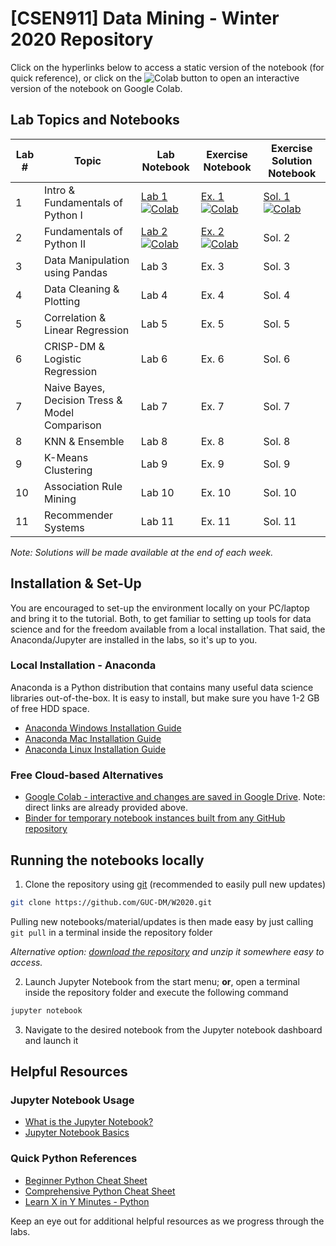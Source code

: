 # [CSEN911] Data Mining - Winter 2020 Repository

Click on the hyperlinks below to access a static version of the notebook (for quick reference), or click on the ![Colab](https://colab.research.google.com/assets/colab-badge.svg) button to open an interactive version of the notebook on Google Colab.

## Lab Topics and Notebooks

| Lab # | Topic                                          | Lab Notebook                                                                                                                                                                                       | Exercise Notebook                                                                                                                                                                                                    | Exercise Solution Notebook |
| ----- | ---------------------------------------------- | -------------------------------------------------------------------------------------------------------------------------------------------------------------------------------------------------- | -------------------------------------------------------------------------------------------------------------------------------------------------------------------------------------------------------------------- | -------------------------- |
| 1     | Intro & Fundamentals of Python I               | [Lab 1](lab_content/Lab_01_Complete.ipynb) [![Colab](https://colab.research.google.com/assets/colab-badge.svg)](https://colab.research.google.com/github/GUC-DM/W2020/blob/main/lab_content/Lab_01_Complete.ipynb) | [Ex. 1](lab_exercises/Lab_01_Exercises.ipynb) [![Colab](https://colab.research.google.com/assets/colab-badge.svg)](https://colab.research.google.com/github/GUC-DM/W2020/blob/main/lab_exercises/Lab_01_Exercises.ipynb) | [Sol. 1](lab_solutions/Lab_01_Solution.ipynb) [![Colab](https://colab.research.google.com/assets/colab-badge.svg)](https://colab.research.google.com/github/GUC-DM/W2020/blob/main/lab_solutions/Lab_01_Solution.ipynb)                     |
| 2     | Fundamentals of Python II                      | [Lab 2](lab_content/Lab_02_Complete.ipynb) [![Colab](https://colab.research.google.com/assets/colab-badge.svg)](https://colab.research.google.com/github/GUC-DM/W2020/blob/main/lab_content/Lab_02_Complete.ipynb) | [Ex. 2](lab_exercises/Lab_02_Exercises.ipynb) [![Colab](https://colab.research.google.com/assets/colab-badge.svg)](https://colab.research.google.com/github/GUC-DM/W2020/blob/main/lab_exercises/Lab_02_Exercises.ipynb) | Sol. 2                     |
| 3     | Data Manipulation using Pandas                 | Lab 3                                                                                                                                                                                              | Ex. 3                                                                                                                                                                                                                | Sol. 3                     |
| 4     | Data Cleaning & Plotting                       | Lab 4                                                                                                                                                                                              | Ex. 4                                                                                                                                                                                                                | Sol. 4                     |
| 5     | Correlation & Linear Regression                | Lab 5                                                                                                                                                                                              | Ex. 5                                                                                                                                                                                                                | Sol. 5                     |
| 6     | CRISP-DM & Logistic Regression                 | Lab 6                                                                                                                                                                                              | Ex. 6                                                                                                                                                                                                                | Sol. 6                     |
| 7     | Naive Bayes, Decision Tress & Model Comparison | Lab 7                                                                                                                                                                                              | Ex. 7                                                                                                                                                                                                                | Sol. 7                     |
| 8     | KNN & Ensemble                                 | Lab 8                                                                                                                                                                                              | Ex. 8                                                                                                                                                                                                                | Sol. 8                     |
| 9     | K-Means Clustering                             | Lab 9                                                                                                                                                                                              | Ex. 9                                                                                                                                                                                                                | Sol. 9                     |
| 10    | Association Rule Mining                        | Lab 10                                                                                                                                                                                             | Ex. 10                                                                                                                                                                                                               | Sol. 10                    |
| 11    | Recommender Systems                            | Lab 11                                                                                                                                                                                             | Ex. 11                                                                                                                                                                                                               | Sol. 11                    |

_Note: Solutions will be made available at the end of each week._

## Installation & Set-Up

You are encouraged to set-up the environment locally on your PC/laptop and bring it to the tutorial.
Both, to get familiar to setting up tools for data science and for the freedom available from a local installation.
That said, the Anaconda/Jupyter are installed in the labs, so it's up to you.

### Local Installation - Anaconda

Anaconda is a Python distribution that contains many useful data science libraries out-of-the-box. It is easy to install, but make sure you have 1-2 GB of free HDD space.

- [Anaconda Windows Installation Guide](https://docs.anaconda.com/anaconda/install/windows/)
- [Anaconda Mac Installation Guide](https://docs.anaconda.com/anaconda/install/mac-os/)
- [Anaconda Linux Installation Guide](https://docs.anaconda.com/anaconda/install/linux/)

### Free Cloud-based Alternatives

- [Google Colab - interactive and changes are saved in Google Drive](colab.research.google.com/). Note: direct links are already provided above.
- [Binder for temporary notebook instances built from any GitHub repository](https://mybinder.org/)

## Running the notebooks locally

1. Clone the repository using [git](https://git-scm.com/downloads) (recommended to easily pull new updates)

```bash
git clone https://github.com/GUC-DM/W2020.git
```

Pulling new notebooks/material/updates is then made easy by just calling `git pull` in a terminal inside the repository folder

_Alternative option: [download the repository](https://github.com/GUC-DM/W2020/archive/master.zip) and unzip it somewhere easy to access._

2. Launch Jupyter Notebook from the start menu; **or**, open a terminal inside the repository folder and execute the following command

```bash
jupyter notebook
```

3. Navigate to the desired notebook from the Jupyter notebook dashboard and launch it

## Helpful Resources

### Jupyter Notebook Usage

- [What is the Jupyter Notebook?](https://nbviewer.jupyter.org/github/jupyter/notebook/blob/master/docs/source/examples/Notebook/What%20is%20the%20Jupyter%20Notebook.ipynb)
- [Jupyter Notebook Basics](https://nbviewer.jupyter.org/github/jupyter/notebook/blob/master/docs/source/examples/Notebook/Notebook%20Basics.ipynb)

### Quick Python References

- [Beginner Python Cheat Sheet](https://ehmatthes.github.io/pcc_2e/cheat_sheets/cheat_sheets/)
- [Comprehensive Python Cheat Sheet](https://gto76.github.io/python-cheatsheet/)
- [Learn X in Y Minutes - Python](https://learnxinyminutes.com/docs/python/)

Keep an eye out for additional helpful resources as we progress through the labs.
